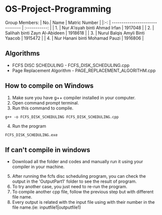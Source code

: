 # OS-Project-Programming

Group Members:
| No.| Name                            | Matric Number |
|:-: | ------------------------------- | :-----------: |
| 1. | Nur A'isyah binti Ahmad Irfan   | 1917048       |
| 2. | Salihah binti Zayn Al-Abideen   | 1918618       |
| 3. | Nurul Balqis Amyli Binti Yaacob | 1915472       |
| 4. | Nur Hanani binti Mohamad Pauzi  | 1916806       |


## Algorithms

- FCFS DISC SCHEDULING - FCFS_DISK_SCHEDULING.cpp
- Page Replacement Algorithm - PAGE_REPLACEMENT_ALGORITHM.cpp

## How to compile on Windows

1. Make sure you have g++ compiler installed in your computer.
2. Open command prompt terminal.
3. Run this command to compile.

```
g++ -o FCFS_DISK_SCHEDULING FCFS_DISK_SCHEDULING.cpp
```

4. Run the program

```
FCFS_DISK_SCHEDULING.exe
```

## If can't compile in windows

- Download all the folder and codes and manually run it using your compiler in your machine.

5. After running the fcfs disc scheduling program, you can check the output in the 'OutputPart1' folder to see the result of program.
6. To try another case, you just need to re-run the program.
7. To compile another cpp file, follow the previous step but with different file name.
8. Every output is related with the input file using with their number in the file name.(ie: inputfile1|outputfile1)
